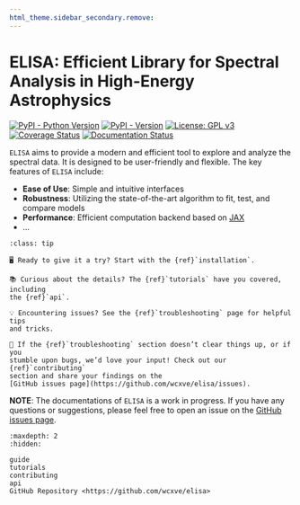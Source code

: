 ```yaml
---
html_theme.sidebar_secondary.remove:
---
```


# ELISA: Efficient Library for Spectral Analysis in High-Energy Astrophysics

[![PyPI - Python Version](https://img.shields.io/pypi/pyversions/astro-elisa?color=blue&logo=Python&logoColor=white&style=for-the-badge)](https://pypi.org/project/astro-elisa)
[![PyPI - Version](https://img.shields.io/pypi/v/astro-elisa?color=blue&logo=PyPI&logoColor=white&style=for-the-badge)](https://pypi.org/project/astro-elisa)
[![License: GPL v3](https://img.shields.io/github/license/wcxve/elisa?color=blue&logo=open-source-initiative&logoColor=white&style=for-the-badge)](https://www.gnu.org/licenses/gpl-3.0)<br>
[![Coverage Status](https://img.shields.io/codecov/c/github/wcxve/elisa?logo=Codecov&logoColor=white&style=for-the-badge)](https://app.codecov.io/github/wcxve/elisa)
[![Documentation Status](https://img.shields.io/readthedocs/astro-elisa?logo=Read-the-Docs&logoColor=white&style=for-the-badge)](https://astro-elisa.readthedocs.io/en/latest/?badge=latest)

``ELISA`` aims to provide a modern and efficient tool to explore and
analyze the spectral data. It is designed to be user-friendly and flexible.
The key features of ``ELISA`` include:

- **Ease of Use**: Simple and intuitive interfaces
- **Robustness**: Utilizing the state-of-the-art algorithm to fit, test, and compare models
- **Performance**: Efficient computation backend based on [JAX](https://jax.readthedocs.io/en/latest/notebooks/quickstart.html)
- ...

```{admonition} How to find your way around?
:class: tip

🖥️ Ready to give it a try? Start with the {ref}`installation`.

📚 Curious about the details? The {ref}`tutorials` have you covered, including
the {ref}`api`.

💡 Encountering issues? See the {ref}`troubleshooting` page for helpful tips
and tricks.

🐛 If the {ref}`troubleshooting` section doesn’t clear things up, or if you
stumble upon bugs, we’d love your input! Check out our {ref}`contributing`
section and share your findings on the
[GitHub issues page](https://github.com/wcxve/elisa/issues).
```

**NOTE**: The documentations of ``ELISA`` is a work in progress. If you have any
questions or suggestions, please feel free to open an issue on the [GitHub issues page](https://github.com/wcxve/elisa/issues).

```{toctree}
:maxdepth: 2
:hidden:

guide
tutorials
contributing
api
GitHub Repository <https://github.com/wcxve/elisa>
```
